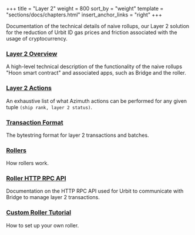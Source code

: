 +++
title = "Layer 2"
weight = 800
sort_by = "weight"
template = "sections/docs/chapters.html"
insert_anchor_links = "right"
+++

Documentation of the technical details of naive rollups, our Layer 2 solution
for the reduction of Urbit ID gas prices and friction associated with the usage
of cryptocurrency.

### [Layer 2 Overview](/docs/azimuth/l2/layer2)

A high-level technical description of the functionality of the naive rollups
"Hoon smart contract" and associated apps, such as Bridge and the roller.

### [Layer 2 Actions](/docs/azimuth/l2/l2-actions)

An exhaustive list of what Azimuth actions can be performed for any given tuple
`(ship rank, layer 2 status)`.

### [Transaction Format](/docs/azimuth/l2/bytestring)

The bytestring format for layer 2 transactions and batches.

### [Rollers](/docs/azimuth/l2/roller)

How rollers work.

### [Roller HTTP RPC API](/docs/azimuth/l2/layer2-api)

Documentation on the HTTP RPC API used for Urbit to communicate with Bridge to
manage layer 2 transactions.

### [Custom Roller Tutorial](/docs/azimuth/l2/roller-tutorial)

How to set up your own roller.

